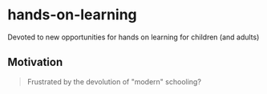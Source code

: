 # hands-on-learning
Devoted to new opportunities for hands on learning for children (and adults)

## Motivation
> Frustrated by the devolution of "modern" schooling?
